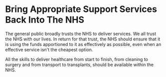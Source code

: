 Bring Appropriate Support Services Back Into The NHS
====================================================

The general public broadly trusts the NHS to deliver services. We all 
trust the NHS with our lives. In return for that trust, the NHS should 
ensure that it is using the funds apportioned to it as effectively as 
possible, even when an effective service isn't the cheapest option.

All the skills to deliver healthcare from start to finish, from cleaning 
to surgery and from transport to transplants, should be available within 
the NHS.

